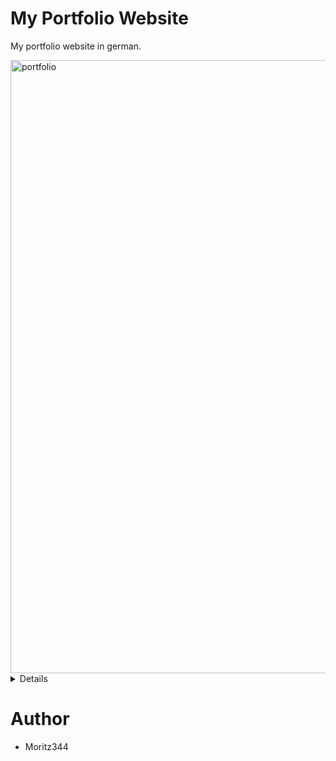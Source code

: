 # My Portfolio Website
My portfolio website in german.

<img width="1823" height="981" alt="portfolio" src="https://github.com/user-attachments/assets/ef8a8c3a-798a-4402-bab9-e647d47116bc" />

<details>
  
<img width="1804" height="978" alt="portfolio2" src="https://github.com/user-attachments/assets/bd87c676-33c4-44ed-82d3-1698ebea0a63" />
<img width="1814" height="976" alt="p3" src="https://github.com/user-attachments/assets/1b6e886b-415d-4e1a-8c6d-9afd248d11ee" />

  
</details>

# Author
- Moritz344
